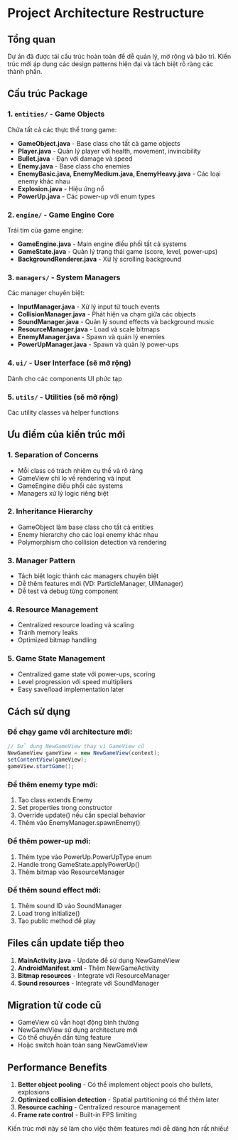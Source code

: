 # Project Architecture Restructure

## Tổng quan
Dự án đã được tái cấu trúc hoàn toàn để dễ quản lý, mở rộng và bảo trì. Kiến trúc mới áp dụng các design patterns hiện đại và tách biệt rõ ràng các thành phần.

## Cấu trúc Package

### 1. `entities/` - Game Objects
Chứa tất cả các thực thể trong game:
- **GameObject.java** - Base class cho tất cả game objects
- **Player.java** - Quản lý player với health, movement, invincibility
- **Bullet.java** - Đạn với damage và speed
- **Enemy.java** - Base class cho enemies
- **EnemyBasic.java, EnemyMedium.java, EnemyHeavy.java** - Các loại enemy khác nhau
- **Explosion.java** - Hiệu ứng nổ
- **PowerUp.java** - Các power-up với enum types

### 2. `engine/` - Game Engine Core
Trái tim của game engine:
- **GameEngine.java** - Main engine điều phối tất cả systems
- **GameState.java** - Quản lý trạng thái game (score, level, power-ups)
- **BackgroundRenderer.java** - Xử lý scrolling background

### 3. `managers/` - System Managers
Các manager chuyên biệt:
- **InputManager.java** - Xử lý input từ touch events
- **CollisionManager.java** - Phát hiện va chạm giữa các objects
- **SoundManager.java** - Quản lý sound effects và background music
- **ResourceManager.java** - Load và scale bitmaps
- **EnemyManager.java** - Spawn và quản lý enemies
- **PowerUpManager.java** - Spawn và quản lý power-ups

### 4. `ui/` - User Interface (sẽ mở rộng)
Dành cho các components UI phức tạp

### 5. `utils/` - Utilities (sẽ mở rộng)
Các utility classes và helper functions

## Ưu điểm của kiến trúc mới

### 1. **Separation of Concerns**
- Mỗi class có trách nhiệm cụ thể và rõ ràng
- GameView chỉ lo về rendering và input
- GameEngine điều phối các systems
- Managers xử lý logic riêng biệt

### 2. **Inheritance Hierarchy**
- GameObject làm base class cho tất cả entities
- Enemy hierarchy cho các loại enemy khác nhau
- Polymorphism cho collision detection và rendering

### 3. **Manager Pattern**
- Tách biệt logic thành các managers chuyên biệt
- Dễ thêm features mới (VD: ParticleManager, UIManager)
- Dễ test và debug từng component

### 4. **Resource Management**
- Centralized resource loading và scaling
- Tránh memory leaks
- Optimized bitmap handling

### 5. **Game State Management**
- Centralized game state với power-ups, scoring
- Level progression với speed multipliers
- Easy save/load implementation later

## Cách sử dụng

### Để chạy game với architecture mới:
```java
// Sử dụng NewGameView thay vì GameView cũ
NewGameView gameView = new NewGameView(context);
setContentView(gameView);
gameView.startGame();
```

### Để thêm enemy type mới:
1. Tạo class extends Enemy
2. Set properties trong constructor
3. Override update() nếu cần special behavior
4. Thêm vào EnemyManager.spawnEnemy()

### Để thêm power-up mới:
1. Thêm type vào PowerUp.PowerUpType enum
2. Handle trong GameState.applyPowerUp()
3. Thêm bitmap vào ResourceManager

### Để thêm sound effect mới:
1. Thêm sound ID vào SoundManager
2. Load trong initialize()
3. Tạo public method để play

## Files cần update tiếp theo

1. **MainActivity.java** - Update để sử dụng NewGameView
2. **AndroidManifest.xml** - Thêm NewGameActivity
3. **Bitmap resources** - Integrate với ResourceManager
4. **Sound resources** - Integrate với SoundManager

## Migration từ code cũ

- GameView cũ vẫn hoạt động bình thường
- NewGameView sử dụng architecture mới
- Có thể chuyển dần từng feature
- Hoặc switch hoàn toàn sang NewGameView

## Performance Benefits

1. **Better object pooling** - Có thể implement object pools cho bullets, explosions
2. **Optimized collision detection** - Spatial partitioning có thể thêm later
3. **Resource caching** - Centralized resource management
4. **Frame rate control** - Built-in FPS limiting

Kiến trúc mới này sẽ làm cho việc thêm features mới dễ dàng hơn rất nhiều!